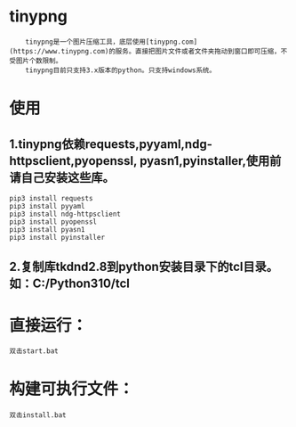 # tinypng
        tinypng是一个图片压缩工具，底层使用[tinypng.com](https://www.tinypng.com)的服务。直接把图片文件或者文件夹拖动到窗口即可压缩，不受图片个数限制。
        tinypng目前只支持3.x版本的python。只支持windows系统。

# 使用
## 1.tinypng依赖requests,pyyaml,ndg-httpsclient,pyopenssl,      pyasn1,pyinstaller,使用前请自己安装这些库。

    pip3 install requests
    pip3 install pyyaml
    pip3 install ndg-httpsclient
    pip3 install pyopenssl
    pip3 install pyasn1
    pip3 install pyinstaller

## 2.复制库tkdnd2.8到python安装目录下的tcl目录。如：C:/Python310/tcl

# 直接运行：
    双击start.bat

# 构建可执行文件：
    双击install.bat